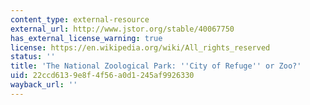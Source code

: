 ```yaml
---
content_type: external-resource
external_url: http://www.jstor.org/stable/40067750
has_external_license_warning: true
license: https://en.wikipedia.org/wiki/All_rights_reserved
status: ''
title: 'The National Zoological Park: ''City of Refuge'' or Zoo?'
uid: 22ccd613-9e8f-4f56-a0d1-245af9926330
wayback_url: ''
---
```

